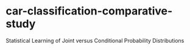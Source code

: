 # car-classification-comparative-study
Statistical Learning of Joint versus Conditional Probability Distributions
